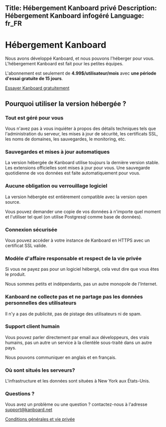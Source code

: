Title: Hébergement Kanboard privé
Description: Hébergement Kanboard infogéré
Language: fr_FR
---

Hébergement Kanboard
====================

Nous avons développé Kanboard, et nous pouvons l'héberger pour vous.
L'hébergement Kanboard est fait pour les petites équipes.

L'abonnement est seulement de **4.99$/utilisateur/mois** avec **une période d'essai gratuite de 15 jours**.

<p class="align-center">
    <a href="https://signup.kanboard.net/" class="btn btn-blue subscribe-link">Essayer Kanboard gratuitement</a>
</p>

Pourquoi utiliser la version hébergée ?
---------------------------------------

### Tout est géré pour vous

Vous n'avez pas à vous inquiéter à propos des détails techniques tels que l'administration du serveur,
les mises à jour de sécurité, les certificats SSL, les noms de domaines, les sauvegardes, le monitoring, etc.

### Sauvegardes et mises à jour automatiques

La version hébergée de Kanboard utilise toujours la dernière version stable.
Les extensions officielles sont mises à jour pour vous.
Une sauvegarde quotidienne de vos données est faite automatiquement pour vous.

### Aucune obligation ou verrouillage logiciel

La version hébergée est entièrement compatible avec la version open source.

Vous pouvez demander une copie de vos données à n'importe quel moment et l'utiliser tel quel (on utilise Postgresql comme base de données).

### Connexion sécurisée

Vous pouvez accéder à votre instance de Kanboard en HTTPS avec un certificat SSL valide.

### Modèle d'affaire responsable et respect de la vie privée

Si vous ne payez pas pour un logiciel hébergé, cela veut dire que vous êtes le produit.

Nous sommes petits et indépendants, pas un autre monopole de l'Internet.

### Kanboard ne collecte pas et ne partage pas les données personnelles des utilisateurs

Il n'y a pas de publicité, pas de pistage des utilisateurs ni de spam.

### Support client humain

Vous pouvez parler directement par email aux développeurs, des vrais humains, pas un autre un service à la clientèle sous-traité dans un autre pays.

Nous pouvons communiquer en anglais et en français.

### Où sont situés les serveurs?

L'infrastructure et les données sont situées à New York aux États-Unis.

### Questions ?

Vous avez un problème ou une question ? contactez-nous à l'adresse [support@kanboard.net](mailto:support@kanboard.net)

<aside><a href="/terms">Conditions générales et vie privée</aside>
